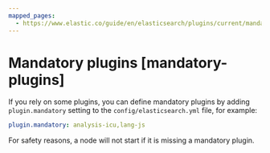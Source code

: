 ```yaml
---
mapped_pages:
  - https://www.elastic.co/guide/en/elasticsearch/plugins/current/mandatory-plugins.html
---
```


# Mandatory plugins [mandatory-plugins]

If you rely on some plugins, you can define mandatory plugins by adding `plugin.mandatory` setting to the `config/elasticsearch.yml` file, for example:

```yaml
plugin.mandatory: analysis-icu,lang-js
```

For safety reasons, a node will not start if it is missing a mandatory plugin.

